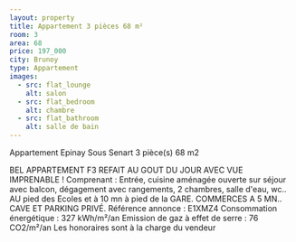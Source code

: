 ```yaml
---
layout: property
title: Appartement 3 pièces 68 m²
room: 3
area: 68
price: 197_000
city: Brunoy
type: Appartement
images:
  - src: flat_lounge
    alt: salon
  - src: flat_bedroom
    alt: chambre
  - src: flat_bathroom
    alt: salle de bain
---
```


Appartement Epinay Sous Senart 3 pièce(s) 68 m2

BEL APPARTEMENT  F3 REFAIT AU GOUT DU JOUR AVEC VUE IMPRENABLE !  Comprenant : Entrée, cuisine aménagée ouverte sur séjour avec balcon, dégagement avec rangements, 2 chambres, salle d'eau, wc..  AU pied des Ecoles et à 10 mn à pied de la GARE. COMMERCES A 5 MN.. CAVE ET PARKING PRIVÉ.
Référence annonce : E1XMZ4
Consommation énergétique : 327 kWh/m²/an
Emission de gaz à effet de serre : 76 CO2/m²/an
Les honoraires sont à la charge du vendeur

